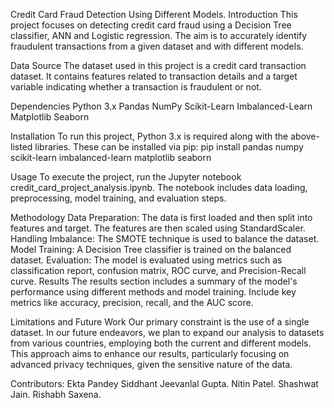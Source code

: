 Credit Card Fraud Detection Using Different Models.
Introduction
This project focuses on detecting credit card fraud using a Decision Tree classifier, ANN and Logistic regression. The aim is to accurately identify fraudulent transactions from a given dataset and with different models.

Data Source
The dataset used in this project is a credit card transaction dataset. It contains features related to transaction details and a target variable indicating whether a transaction is fraudulent or not.

Dependencies
Python 3.x
Pandas
NumPy
Scikit-Learn
Imbalanced-Learn
Matplotlib
Seaborn

Installation
To run this project, Python 3.x is required along with the above-listed libraries. These can be installed via pip:
pip install pandas numpy scikit-learn imbalanced-learn matplotlib seaborn

Usage
To execute the project, run the Jupyter notebook credit_card_project_analysis.ipynb. The notebook includes data loading, preprocessing, model training, and evaluation steps.

Methodology
Data Preparation: The data is first loaded and then split into features and target. The features are then scaled using StandardScaler.
Handling Imbalance: The SMOTE technique is used to balance the dataset.
Model Training: A Decision Tree classifier is trained on the balanced dataset.
Evaluation: The model is evaluated using metrics such as classification report, confusion matrix, ROC curve, and Precision-Recall curve.
Results
The results section includes a summary of the model's performance using different methods and model training. Include key metrics like accuracy, precision, recall, and the AUC score.

Limitations and Future Work
Our primary constraint is the use of a single dataset. In our future endeavors, we plan to expand our analysis to datasets from various countries, employing both the current and different models. This approach aims to enhance our results, particularly focusing on advanced privacy techniques, given the sensitive nature of the data.

Contributors:
Ekta Pandey
Siddhant Jeevanlal Gupta.
Nitin Patel.
Shashwat Jain.
Rishabh Saxena.
